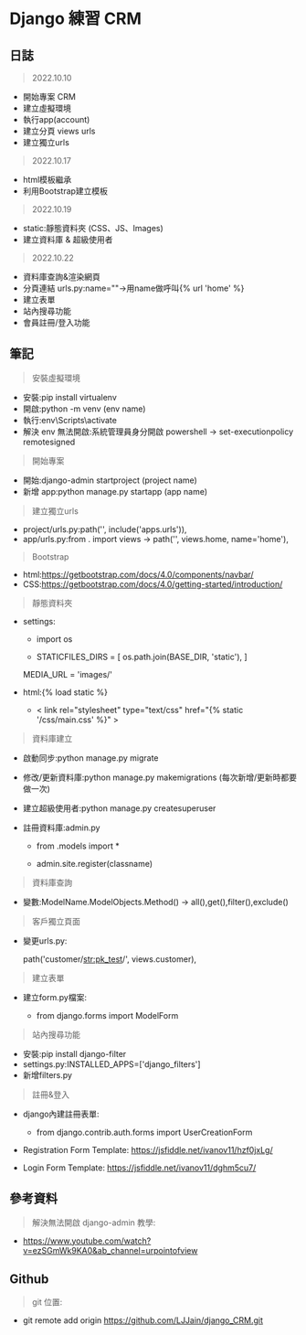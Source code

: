 # Django 練習 CRM

## 日誌
> 2022.10.10
- 開始專案 CRM
- 建立虛擬環境
- 執行app(account)
- 建立分頁 views urls
- 建立獨立urls

> 2022.10.17
- html模板繼承
- 利用Bootstrap建立模板

> 2022.10.19
- static:靜態資料夾 (CSS、JS、Images)
- 建立資料庫 & 超級使用者

> 2022.10.22
- 資料庫查詢&渲染網頁
- 分頁連結 urls.py:name=""->用name做呼叫{% url 'home' %}
- 建立表單
- 站內搜尋功能
- 會員註冊/登入功能



## 筆記
> 安裝虛擬環境
- 安裝:pip install virtualenv
- 開啟:python -m venv (env name)
- 執行:env\Scripts\activate
- 解決 env 無法開啟:系統管理員身分開啟 powershell -> set-executionpolicy remotesigned

> 開始專案
- 開始:django-admin startproject (project name)
- 新增 app:python manage.py startapp (app name)

> 建立獨立urls
- project/urls.py:path('', include('apps.urls')),
- app/urls.py:from . import views -> path('', views.home, name='home'),

> Bootstrap
- html:https://getbootstrap.com/docs/4.0/components/navbar/
- CSS:https://getbootstrap.com/docs/4.0/getting-started/introduction/

> 靜態資料夾
- settings:

    - import os

    - STATICFILES_DIRS = [
        os.path.join(BASE_DIR, 'static'),
    ]

    MEDIA_URL = 'images/' 

- html:{% load static %}  

    - < link rel="stylesheet" type="text/css" href="{% static '/css/main.css' %}" >

> 資料庫建立
- 啟動同步:python manage.py migrate
- 修改/更新資料庫:python manage.py makemigrations (每次新增/更新時都要做一次)
- 建立超級使用者:python manage.py createsuperuser
- 註冊資料庫:admin.py

    - from .models import *

    - admin.site.register(classname)

> 資料庫查詢
- 變數:ModelName.ModelObjects.Method() -> all(),get(),filter(),exclude()

> 客戶獨立頁面
- 變更urls.py:

    path('customer/<str:pk_test>/', views.customer),

> 建立表單
- 建立form.py檔案:

    - from django.forms import ModelForm

> 站內搜尋功能
- 安裝:pip install django-filter
- settings.py:INSTALLED_APPS=['django_filters']
- 新增filters.py

> 註冊&登入
- django內建註冊表單:

    - from django.contrib.auth.forms import UserCreationForm

- Registration Form Template: https://jsfiddle.net/ivanov11/hzf0jxLg/

- Login Form Template: https://jsfiddle.net/ivanov11/dghm5cu7/






## 參考資料

> 解決無法開啟 django-admin 教學:
- https://www.youtube.com/watch?v=ezSGmWk9KA0&ab_channel=urpointofview


## Github

> git 位置:
- git remote add origin https://github.com/LJJain/django_CRM.git
